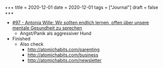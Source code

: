 +++
title = 2020-12-01
date = 2020-12-01
tags = ["Journal"]
draft = false
+++

-   [#97 - Antonia Wille: Wir sollten endlich lernen, offen über unsere mentale Gesundheit zu sprechen](https://www.thepioneer.de/originals/der-achte-tag/podcasts/97-antonia-wille-wir-sollten-endlich-lernen-offen-ueber-unsere-mentale)
    -   Angst/Panik als aggressiver Hund
-   Finished
    -   Also check
        -   <http://atomichabits.com/parenting>
        -   <http://atomichabits.com/business>
        -   <http://atomichabits.com/newsletter>
